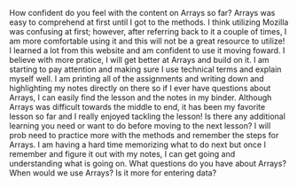 How confident do you feel with the content on Arrays so far? Arrays was easy to comprehend at first until I got to the methods. I think utilizing Mozilla was confusing at first; however, after referring back to it a couple of times, I am more comfortable using it and this will not be a great resource to utilize! I learned a lot from this website and am confident to use it moving foward. I believe with more pratice, I will get better at Arrays and build on it. I am starting to pay attention and making sure I use technical terms and explain myself well. I am printing all of the assignments and writing down and highlighting my notes directly on there so if I ever have questions about Arrays, I can easily find the lesson and the notes in my binder. Although Arrays was difficult towards the middle to end, it has been my favorite lesson so far and I really enjoyed tackling the lesson!
Is there any additional learning you need or want to do before moving to the next lesson? I will prob need to practice more with the methods and remember the steps for Arrays. I am having a hard time memorizing what to do next but once I remember and figure it out with my notes, I can get going and understanding what is going on.
What questions do you have about Arrays? When would we use Arrays? Is it more for entering data? 